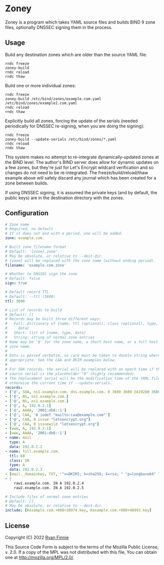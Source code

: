 # Zoney

Zoney is a program which takes YAML source files and builds BIND 9 zone files, optionally DNSSEC signing them in the process.

## Usage

Build any destination zones which are older than the source YAML file:
```shell
rndc freeze
zoney-build
rndc reload
rndc thaw
```

Build one or more individual zones:
```shell
rndc freeze
zoney-build /etc/bind/zones/example.com.yaml /etc/bind/zones/example2.com.yaml
rndc reload
rndc thaw
```

Explicitly build all zones, forcing the update of the serials (needed periodically for DNSSEC re-signing, when you are doing the signing):
```shell
rndc freeze
zoney-build --update-serials /etc/bind/zones/*.yaml
rndc reload
rndc thaw
```

This system makes no attempt to re-integrate dynamically-updated zones at the BIND level.  The author's BIND server does allow for dynamic updates on a few zones, but they're just for Let's Encrypt wildcard verification and so changes do not need to be re-integrated.  The freeze/build/reload/thaw example above will safely discard any journal which has been created for a zone between builds.

If using DNSSEC signing, it is assumed the private keys (and by default, the public keys) are in the destination directory with the zones.

## Configuration

```yaml
# Zone name
# Required, no default
# If it does not end with a period, one will be added.
zone: example.com.

# Built zone filename format
# Default: '{zone}.zone'
# May be absolute, or relative to --dest-dir.
# {zone} will be replaced with the zone name (without ending period).
filename: 'example.com.zone'

# Whether to DNSSEC sign the zone
# Default: false
sign: true

# Default record TTL
# Default: --ttl (3600)
ttl: 3600

# List of records to build
# Default: []
# Records may be built three different ways:
#   Full: dictionary of {name, ttl (optional), class (optional), type,
#     data}
#   Short: list of [name, type, data]
#   String: string of normal zone entries
# Name may be '@' for the zone name, a short host name, or a full host +
# zone name.
#
# Data is passed verbatim, so care must be taken to double string where
# appropriate. See the CAA and DKIM examples below.
#
# For SOA records, the serial will be replaced with an epoch time if the
# source serial is the placeholder "0" (highly recommended).
# The replacement serial will be the modification time of the YAML file,
# otherwise the current time if --update-serials.
records:
- ['@', SOA, ns1.example.com. dns.example.com. 0 3600 3600 2419200 3600]
- ['@', NS, ns1.example.com.]
- ['@', NS, ns1.example.com.]
- ['@', A, 192.0.2.1]
- ['@', AAAA, '2001:db8::1']
- ['@', CAA, '0 iodef "mailto:caa@example.com"']
- ['@', CAA, 0 issue "letsencrypt.org"]
- ['@', CAA, 0 issuewild "letsencrypt.org"]
- [www, A, 192.0.2.1]
- [www, AAAA, '2001:db8::1']
- name: mail
  type: A
  data: 192.0.2.2
- name: full.example.com.
  ttl: 60
  class: IN
  type: A
  data: 192.0.2.3
- [mail._domainkey, TXT, '"v=DKIM1; h=sha256; k=rsa; " "p=longbase64" "morebase64"']
- |
    raw1.example.com. IN A 192.0.2.4
    raw2.example.com. IN A 192.0.2.5

# Include files of normal zone entries
# Default: []
# May be absolute, or relative to --dest-dir.
include: [Kexample.com.+008+20974.key, Kexample.com.+008+48993.key]
```

## License

Copyright (C) 2022 [Ryan Finnie](https://www.finnie.org/)

This Source Code Form is subject to the terms of the Mozilla Public
License, v. 2.0. If a copy of the MPL was not distributed with this
file, You can obtain one at http://mozilla.org/MPL/2.0/.
